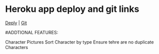 # Heroku app deploy and git links
[Deply](https://murmuring-island-18099.herokuapp.com/) | [Git](https://git.heroku.com/murmuring-island-18099.git)


#ADDTIONAL FEATURES:

Character Pictures
Sort Character by type
Ensure tehre are no duplicate Characters
